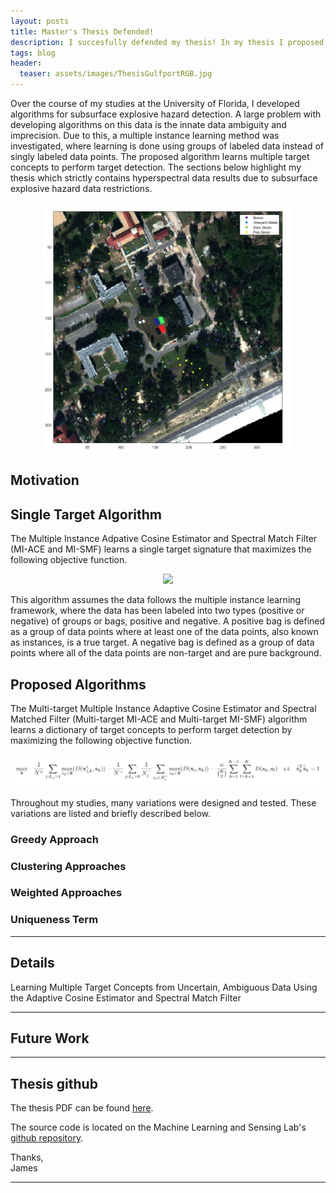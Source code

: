 ```yaml
---
layout: posts
title: Master's Thesis Defended!
description: I succesfully defended my thesis! In my thesis I proposed and tested various ways to learn target concepts in imprecisely labeled data. This type of algorithm is known as Multiple Instance Learning. The multiple target concept learning algorithm proposed maximizes target detection rather than just target endmember estimation and is shown on simulated hyperspectral dataset as well as a challenging airborne collected hyperspectral dataset.
tags: blog
header:
  teaser: assets/images/ThesisGulfportRGB.jpg
---
```


Over the course of my studies at the University of Florida, I developed algorithms for subsurface explosive hazard detection. A large problem with developing algorithms on this data is the innate data ambiguity and imprecision. Due to this, a multiple instance learning method was investigated, where learning is done using groups of labeled data instead of singly labeled data points. The proposed algorithm learns multiple target concepts to perform target detection. The sections below highlight my thesis which strictly contains hyperspectral data results due to subsurface explosive hazard data restrictions.


<p align="center">
	<img src="/assets/images/ThesisGulfportRGB.jpg" width="400" height ="400" />
</p>

## Motivation




## Single Target Algorithm

The Multiple Instance Adpative Cosine Estimator and Spectral Match Filter (MI-ACE and MI-SMF) learns a single target signature that maximizes the following objective function. 

<p align="center">
	<img src="/assets/images/MIACEObjFun.PNG"/> 
</p>

This algorithm assumes the data follows the multiple instance learning framework, where the data has been labeled into two types (positive or negative) of groups or bags, positive and negative. A positive bag is defined as a group of data points where at least one of the data points, also known as instances, is a true target. A negative bag is defined as a group of data points where all of the data points are non-target and are pure background.


## Proposed Algorithms

The Multi-target Multiple Instance Adaptive Cosine Estimator and Spectral Matched Filter (Multi-target MI-ACE and Multi-target MI-SMF) algorithm learns a dictionary of target concepts to perform target detection by maximizing the following objective function.

<p align="center">
	<img src="/assets/images/ThesisObjFun.PNG"/> 
</p>

Throughout my studies, many variations were designed and tested. These variations are listed and briefly described below.

### Greedy Approach



### Clustering Approaches

### Weighted Approaches

### Uniqueness Term

---

## Details

Learning Multiple Target Concepts from Uncertain, Ambiguous Data Using the Adaptive Cosine Estimator and Spectral Match Filter

---

## Future Work



---

## Thesis github

The thesis PDF can be found [here](https://github.com/GatorSense/Publications/blob/master/Bocinsky2019Thesis.pdf "Lab publications repository").

The source code is located on the Machine Learning and Sensing Lab's [github repository](https://github.com/GatorSense/Multi-Target-MI-ACE_SMF "Multi-target MI-ACE/SMF repository").


Thanks,  
James

---

